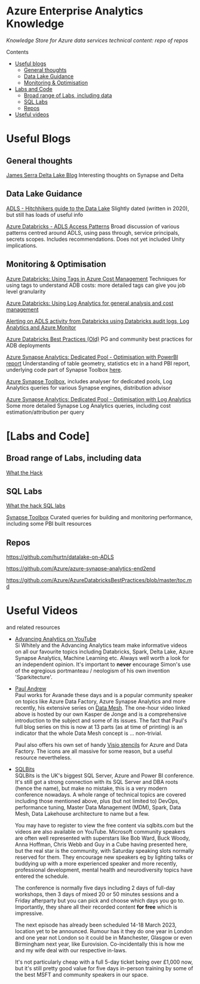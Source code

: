 # Azure Enterprise Analytics Knowledge

*Knowledge Store for Azure data services technical content: repo of repos*

Contents

- [Useful blogs](#useful-blogs)
    - [General thoughts](#general-thoughts)
    - [Data Lake Guidance](#data-lake-guidance)
    - [Monitoring & Optimisation](#monitoring--optimisation)
- [Labs and Code](#labs-and-code)
    - [Broad range of Labs, including data](#broad-range-of-labs-including-data)
    - [SQL Labs](#sql-labs)
    - [Repos](#repos)
- [Useful videos](#useful-videos)



# Useful Blogs

## General thoughts

[James Serra Delta Lake Blog](https://www.jamesserra.com/archive/2022/03/azure-synapse-and-delta-lake/)
Interesting thoughts on Synapse and Delta

## Data Lake Guidance

[ADLS - Hitchhikers guide to the Data Lake](https://github.com/rukmani-msft/adlsguidancedoc/blob/master/Hitchhikers_Guide_to_the_Datalake.md)
Slightly dated (written in 2020), but still has loads of useful info

[Azure Databricks - ADLS Access Patterns](https://github.com/hurtn/datalake-ADLS-access-patterns-with-Databricks)
Broad discussion of various patterns centred around ADLS, using pass through, service principals, secrets scopes. Includes recommendations. Does not yet included Unity implications.

## Monitoring & Optimisation

[Azure Databricks: Using Tags in Azure Cost Management](https://medium.com/microsoftazure/understanding-azure-databricks-costs-using-azure-cost-management-for-observability-and-chargebacks-86e7911fb989)
Techniques for using tags to understand ADB costs: more detailed tags can give you job level granularity

[Azure Databricks: Using Log Analytics for general analysis and cost management](https://github.com/bricrsa/azuredatabricks_loganalytics)

[Alerting on ADLS activity from Databricks using Databricks audit logs, Log Analytics and Azure Monitor](https://medium.com/@rebremer/how-to-prevent-data-exfiltration-from-azure-databricks-c1c55df5c9f2)

[Azure Databricks Best Practices (Old)](https://github.com/Azure/AzureDatabricksBestPractices/blob/master/toc.md)
PG and community best practices for ADB deployments

[Azure Synapse Analytics: Dedicated Pool - Optimisation with PowerBI report](https://techcommunity.microsoft.com/t5/azure-synapse-analytics-blog/azure-synapse-analyzer-report-to-monitor-and-improve-azure/ba-p/3276960)
Understanding of table geometry, statistics etc in a hand PBI report, underlying code part of Synapse Toolbox [here](https://github.com/microsoft/Azure_Synapse_Toolbox/tree/master/Synapse_Analyzer/Synapse_BPA_Report).

[Azure Synapse Toolbox](https://github.com/microsoft/Azure_Synapse_Toolbox), includes analyser for dedicated pools, Log Analytics queries for various Synapse engines, distribution advisor

[Azure Synapse Analytics: Dedicated Pool - Optimisation with Log Analytics](https://github.com/bricrsa/SynapseMonitor)
Some more detailed Synapse Log Analytics queries, including cost estimation/attribution per query



# [Labs and Code]

## Broad range of Labs, including data

[What the Hack](https://microsoft.github.io/WhatTheHack/)


## SQL Labs

[What the hack SQL labs](https://microsoft.github.io/WhatTheHack/043-SQLModernization/)

[Synapse Toolbox](https://github.com/microsoft/Azure_Synapse_Toolbox)
Curated queries for building and monitoring performance, including some PBI built resources


## Repos

https://github.com/hurtn/datalake-on-ADLS

https://github.com/Azure/azure-synapse-analytics-end2end

https://github.com/Azure/AzureDatabricksBestPractices/blob/master/toc.md


# Useful Videos


and related resources

- [Advancing Analytics on YouTube](https://www.youtube.com/c/AdvancingAnalytics/videos)  
  Si Whitely and the Advancing Analytics team make informative videos on all our favourite topics including Databricks, Spark, Delta Lake, Azure Synapse Analytics, Machine Learning etc.  Always well worth a look for an independent opinion.  It's important to __never__ encourage Simon's use of the egregious portmanteau / neologism of his own invention 'Sparkitecture'.

- [Paul Andrew](https://mrpaulandrew.com/2022/06/06/building-a-data-mesh-architecture-in-azure-part-11-lets-recap/)  
  Paul works for Avanade these days and is a popular community speaker on topics like Azure Data Factory, Azure Synapse Analytics and more recently, his extensive series on [Data Mesh](https://mrpaulandrew.com/tag/data-mesh-vs-azure/).  The one-hour video linked above is hosted by our own Kasper de Jonge and is a comprehensive introduction to the subject and some of its issues.  The fact that Paul's full blog series on this is now at 13 parts (as at time of printing) is an indicator that the whole Data Mesh concept is ...  non-trivial.

  Paul also offers his own set of handy [Visio stencils](https://mrpaulandrew.com/2022/08/19/visio-stencils-for-the-azure-solution-architect/) for Azure and Data Factory.  The icons are all massive for some reason, but a useful resource nevertheless.

- [SQLBits](https://sqlbits.com/Content/Event22)  
  SQLBits is the UK's biggest SQL Server, Azure and Power BI conference.  It's still got a strong connection with its SQL Server and DBA roots (hence the name), but make no mistake, this is a very modern conference nowadays.  A whole range of technical topics are covered including those mentioned above, plus (but not limited to) DevOps, performance tuning, Master Data Management (MDM), Spark, Data Mesh, Data Lakehouse architecture to name but a few.

  You may have to register to view the free content via sqlbits.com but the videos are also available on YouTube.  Microsoft community speakers are often well represented with superstars like Bob Ward, Buck Woody, Anna Hoffman, Chris Webb and Guy in a Cube having presented here, but the real star is the community, with Saturday speaking slots normally reserved for them.  They encourage new speakers eg by lighting talks or buddying up with a more experienced speaker and more recently, professional development, mental health and neurodiversity topics have entered the schedule.

  The conference is normally five days including 2 days of full-day workshops, then 3 days of mixed 20 or 50 minutes sessions and a Friday afterparty but you can pick and choose which days you go to.  Importantly, they share all their recorded content **for free** which is impressive.

  The next episode has already been scheduled 14-18 March 2023, location yet to be announced.  Rumour has it they do one year in London and one year not London so it could be in Manchester, Glasgow or even Birmingham next year, like Eurovision.  Co-incidentally this is how me and my wife deal with our respective in-laws.

  It's not particularly cheap with a full 5-day ticket being over £1,000 now, but it's still pretty good value for five days in-person training by some of the best MSFT and community speakers in our space.

